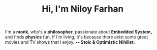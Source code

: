 <h1 align="center">Hi, I'm Niloy Farhan</h1>
<br/>
<p align="centr">I'm a <strong>monk</strong>, who's a <strong>philosopher</strong>, passionate about <strong>Embedded System,</strong> and finds <strong>physics</strong> fun. If I'm living, it's because there exist some great movies and TV shows that I enjoy. 
  <strong>-- Stoic & Optimistic Nihilist.</strong>
<br/>
<br/>
